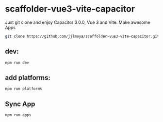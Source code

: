 # scaffolder-vue3-vite-capacitor

Just git clone and enjoy Capacitor 3.0.0, Vue 3 and Vite. Make awesome Apps 

```bash
git clone https://github.com/jjlmoya/scaffolder-vue3-vite-capacitor.git
```


## dev:
```bash
npm run dev
```

## add platforms:
```bash
npm run platforms
```

## Sync App
```bash
npm run apps
```


